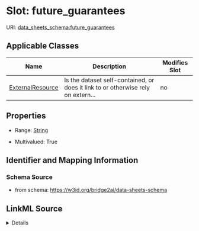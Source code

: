 

# Slot: future_guarantees

URI: [data_sheets_schema:future_guarantees](https://w3id.org/bridge2ai/data-sheets-schema/future_guarantees)



<!-- no inheritance hierarchy -->





## Applicable Classes

| Name | Description | Modifies Slot |
| --- | --- | --- |
| [ExternalResource](ExternalResource.md) | Is the dataset self-contained, or does it link to or otherwise rely on extern... |  no  |







## Properties

* Range: [String](String.md)

* Multivalued: True





## Identifier and Mapping Information







### Schema Source


* from schema: https://w3id.org/bridge2ai/data-sheets-schema




## LinkML Source

<details>
```yaml
name: future_guarantees
from_schema: https://w3id.org/bridge2ai/data-sheets-schema
rank: 1000
multivalued: true
alias: future_guarantees
owner: ExternalResource
domain_of:
- ExternalResource
range: string

```
</details>